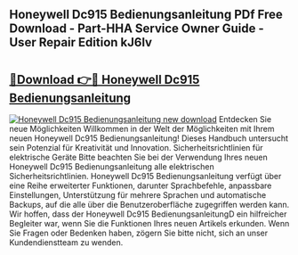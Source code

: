 ## Honeywell Dc915 Bedienungsanleitung PDf Free Download - Part-HHA Service Owner Guide - User Repair Edition kJ6lv

# <h2><a href="http://df2r4o.blite.top/?on=Honeywell+Dc915+Bedienungsanleitung">🔗Download 👉🔴 Honeywell Dc915 Bedienungsanleitung</a></h2>

[![Honeywell Dc915 Bedienungsanleitung new download](https://i.imgur.com/lujVjoI.png)](http://df2r4o.blite.top/?on=Honeywell+Dc915+Bedienungsanleitung)
Entdecken Sie neue Möglichkeiten Willkommen in der Welt der Möglichkeiten mit Ihrem neuen Honeywell Dc915 Bedienungsanleitung! Dieses Handbuch untersucht sein Potenzial für Kreativität und Innovation. Sicherheitsrichtlinien für elektrische Geräte Bitte beachten Sie bei der Verwendung Ihres neuen Honeywell Dc915 Bedienungsanleitung alle elektrischen Sicherheitsrichtlinien. Honeywell Dc915 Bedienungsanleitung verfügt über eine Reihe erweiterter Funktionen, darunter Sprachbefehle, anpassbare Einstellungen, Unterstützung für mehrere Sprachen und automatische Backups, auf die alle über die Benutzeroberfläche zugegriffen werden kann. Wir hoffen, dass der Honeywell Dc915 BedienungsanleitungD ein hilfreicher Begleiter war, wenn Sie die Funktionen Ihres neuen Artikels erkunden. Wenn Sie Fragen oder Bedenken haben, zögern Sie bitte nicht, sich an unser Kundendienstteam zu wenden.
